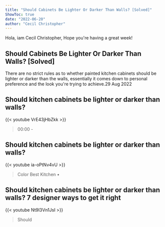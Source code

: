 ```yaml
---
title: "Should Cabinets Be Lighter Or Darker Than Walls? [Solved]"
ShowToc: true 
date: "2022-06-20"
author: "Cecil Christopher" 
---
```


Hola, iam Cecil Christopher, Hope you're having a great week!
## Should Cabinets Be Lighter Or Darker Than Walls? [Solved]
 There are no strict rules as to whether painted kitchen cabinets should be lighter or darker than the walls, essentially it comes down to personal preference and the look you're trying to achieve.29 Aug 2022

## Should kitchen cabinets be lighter or darker than walls?
{{< youtube VrE43jHbZkk >}}
>00:00 - 

## Should kitchen cabinets be lighter or darker than walls?
{{< youtube ia-oPtNv4vU >}}
>Color Best Kitchen • 

## Should kitchen cabinets be lighter or darker than walls? 7 designer ways to get it right
{{< youtube Nt9l3Vn1JsI >}}
>Should

